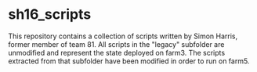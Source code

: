 # sh16_scripts

This repository contains a collection of scripts written by Simon Harris, former member of team 81.
All scripts in the "legacy" subfolder are unmodified and represent the state deployed on farm3.
The scripts extracted from that subfolder have been modified in order to run on farm5.

